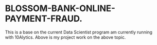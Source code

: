 # BLOSSOM-BANK-ONLINE-PAYMENT-FRAUD.
This is a base on the current Data Scientist program am currently running with 10Alytics. Above is my project work on the above topic.
